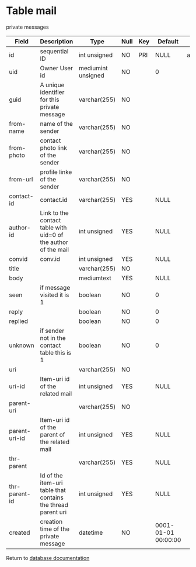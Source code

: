 Table mail
===========
private messages

| Field | Description | Type | Null | Key | Default | Extra |
| ----- | ----------- | ---- | ---- | --- | ------- | ----- |
| id            | sequential ID                                                  | int unsigned       | NO  | PRI | NULL                | auto_increment |    
| uid           | Owner User id                                                  | mediumint unsigned | NO  |     | 0                   |                |    
| guid          | A unique identifier for this private message                   | varchar(255)       | NO  |     |                     |                |    
| from-name     | name of the sender                                             | varchar(255)       | NO  |     |                     |                |    
| from-photo    | contact photo link of the sender                               | varchar(255)       | NO  |     |                     |                |    
| from-url      | profile linke of the sender                                    | varchar(255)       | NO  |     |                     |                |    
| contact-id    | contact.id                                                     | varchar(255)       | YES |     | NULL                |                |    
| author-id     | Link to the contact table with uid=0 of the author of the mail | int unsigned       | YES |     | NULL                |                |    
| convid        | conv.id                                                        | int unsigned       | YES |     | NULL                |                |    
| title         |                                                                | varchar(255)       | NO  |     |                     |                |    
| body          |                                                                | mediumtext         | YES |     | NULL                |                |    
| seen          | if message visited it is 1                                     | boolean            | NO  |     | 0                   |                |    
| reply         |                                                                | boolean            | NO  |     | 0                   |                |    
| replied       |                                                                | boolean            | NO  |     | 0                   |                |    
| unknown       | if sender not in the contact table this is 1                   | boolean            | NO  |     | 0                   |                |    
| uri           |                                                                | varchar(255)       | NO  |     |                     |                |    
| uri-id        | Item-uri id of the related mail                                | int unsigned       | YES |     | NULL                |                |    
| parent-uri    |                                                                | varchar(255)       | NO  |     |                     |                |    
| parent-uri-id | Item-uri id of the parent of the related mail                  | int unsigned       | YES |     | NULL                |                |    
| thr-parent    |                                                                | varchar(255)       | YES |     | NULL                |                |    
| thr-parent-id | Id of the item-uri table that contains the thread parent uri   | int unsigned       | YES |     | NULL                |                |    
| created       | creation time of the private message                           | datetime           | NO  |     | 0001-01-01 00:00:00 |                |    

Return to [database documentation](help/database)

